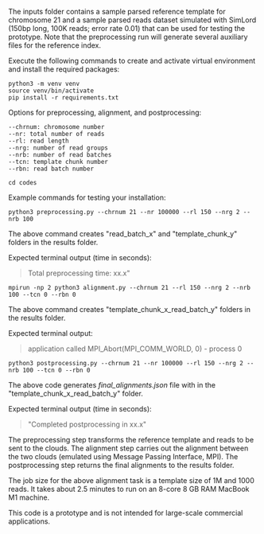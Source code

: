 The inputs folder contains a sample parsed reference template for chromosome 21 and a sample parsed reads dataset simulated with SimLord (150bp long, 100K reads; error rate 0.01) that can be used for testing the prototype. Note that the preprocessing run will generate several auxiliary files for the reference index. 

Execute the following commands to create and activate virtual environment and install the required packages:

```
python3 -m venv venv  
source venv/bin/activate
pip install -r requirements.txt
```

Options for preprocessing, alignment, and postprocessing:

```
--chrnum: chromosome number 
--nr: total number of reads 
--rl: read length 
--nrg: number of read groups 
--nrb: number of read batches 
--tcn: template chunk number 
--rbn: read batch number 
```

```
cd codes 
```

Example commands for testing your installation:

```
python3 preprocessing.py --chrnum 21 --nr 100000 --rl 150 --nrg 2 --nrb 100
```
The above command creates "read_batch_x" and "template_chunk_y" folders in the results folder.

Expected terminal output (time in seconds):
> Total preprocessing time: xx.x"  

```
mpirun -np 2 python3 alignment.py --chrnum 21 --rl 150 --nrg 2 --nrb 100 --tcn 0 --rbn 0
```
The above command creates "template_chunk_x_read_batch_y" folders in the results folder.

Expected terminal output: 
> application called MPI_Abort(MPI_COMM_WORLD, 0) - process 0

```
python3 postprocessing.py --chrnum 21 --nr 100000 --rl 150 --nrg 2 --nrb 100 --tcn 0 --rbn 0
```
The above code generates *final_alignments.json* file with in the "template_chunk_x_read_batch_y" folder.

Expected terminal output (time in seconds): 
> "Completed postprocessing in xx.x" 


The preprocessing step transforms the reference template and reads to be sent to the clouds. The alignment step carries out the alignment between the two clouds (emulated using Message Passing Interface, MPI). The postprocessing step returns the final alignments to the results folder.

The job size for the above alignment task is a template size of 1M and 1000 reads. It takes about 2.5 minutes to run on an 8-core 8 GB RAM MacBook M1 machine.

This code is a prototype and is not intended for large-scale commercial applications.
